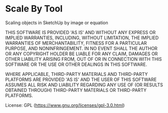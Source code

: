 # Scale By Tool
 Scaling objects in SketchUp by image or equation

THIS SOFTWARE IS PROVIDED 'AS IS' AND WITHOUT ANY EXPRESS OR IMPLIED WARRANTIES, INCLUDING, WITHOUT LIMITATION, THE IMPLIED WARRANTIES OF MERCHANTABILITY, FITNESS FOR A PARTICULAR PURPOSE, AND NONINFRINGEMENT. IN NO EVENT SHALL THE AUTHOR OR ANY COPYRIGHT HOLDER BE LIABLE FOR ANY CLAIM, DAMAGES OR OTHER LIABILITY ARISING FROM, OUT OF OR IN CONNECTION WITH THIS SOFTWARE OR THE USE OR OTHER DEALINGS IN THIS SOFTWARE.

WHERE APPLICABLE, THIRD-PARTY MATERIALS AND THIRD-PARTY PLATFORMS ARE PROVIDED 'AS IS' AND THE USER OF THIS SOFTWARE ASSUMES ALL RISK AND LIABILITY REGARDING ANY USE OF (OR RESULTS OBTAINED THROUGH) THIRD-PARTY MATERIALS OR THIRD-PARTY PLATFORMS.

License:        GPL (https://www.gnu.org/licenses/gpl-3.0.html)
